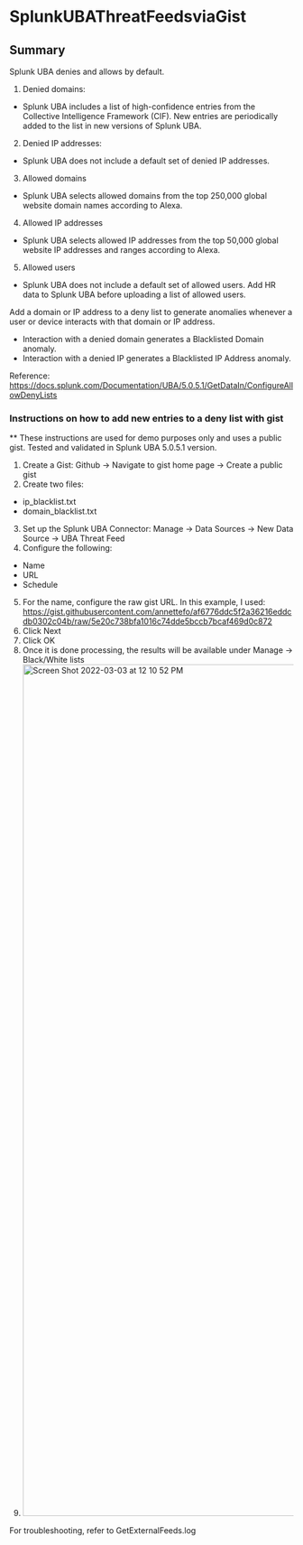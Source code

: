 # SplunkUBAThreatFeedsviaGist

## Summary 

Splunk UBA denies and allows by default.

1. Denied domains: 
- Splunk UBA includes a list of high-confidence entries from the Collective Intelligence Framework (CIF). New entries are periodically added to the list in new versions of Splunk UBA.
2. Denied IP addresses:
-	Splunk UBA does not include a default set of denied IP addresses.
3. Allowed domains
- Splunk UBA selects allowed domains from the top 250,000 global website domain names according to Alexa.
4. Allowed IP addresses
- Splunk UBA selects allowed IP addresses from the top 50,000 global website IP addresses and ranges according to Alexa.
5. Allowed users
- Splunk UBA does not include a default set of allowed users. Add HR data to Splunk UBA before uploading a list of allowed users.

Add a domain or IP address to a deny list to generate anomalies whenever a user or device interacts with that domain or IP address.

- Interaction with a denied domain generates a Blacklisted Domain anomaly.
- Interaction with a denied IP generates a Blacklisted IP Address anomaly.

Reference: https://docs.splunk.com/Documentation/UBA/5.0.5.1/GetDataIn/ConfigureAllowDenyLists

### Instructions on how to add new entries to a deny list with gist
** These instructions are used for demo purposes only and uses a public gist. Tested and validated in Splunk UBA 5.0.5.1 version. 

1. Create a Gist: Github -> Navigate to gist home page -> Create a public gist 
2. Create two files: 
- ip_blacklist.txt
- domain_blacklist.txt
3. Set up the Splunk UBA Connector: 
Manage -> Data Sources -> New Data Source -> UBA Threat Feed
4. Configure the following: 
- Name
- URL
- Schedule 
5. For the name, configure the raw gist URL. In this example, I used: https://gist.githubusercontent.com/annettefo/af6776ddc5f2a36216eddcdb0302c04b/raw/5e20c738bfa1016c74dde5bccb7bcaf469d0c872
6. Click Next
7. Click OK 
8. Once it is done processing, the results will be available under Manage -> Black/White lists
7. <img width="1509" alt="Screen Shot 2022-03-03 at 12 10 52 PM" src="https://user-images.githubusercontent.com/20345440/156644916-62336fe8-7b66-4757-9dfd-2089530183c2.png">

For troubleshooting, refer to GetExternalFeeds.log
